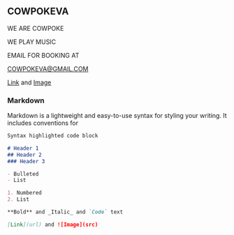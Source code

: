 ## COWPOKEVA

WE ARE COWPOKE

WE PLAY MUSIC

EMAIL FOR BOOKING AT

COWPOKEVA@GMAIL.COM



[Link](url) and [Image](https://drive.google.com/file/d/1boZhCQbxN4aK57nzYb601DPKiXXWBABW/view?usp=sharing)










### Markdown

Markdown is a lightweight and easy-to-use syntax for styling your writing. It includes conventions for

```markdown
Syntax highlighted code block

# Header 1
## Header 2
### Header 3

- Bulleted
- List

1. Numbered
2. List

**Bold** and _Italic_ and `Code` text

[Link](url) and ![Image](src)
```
